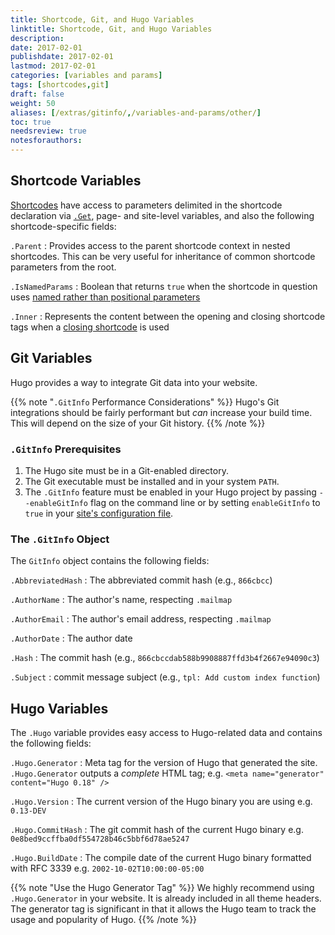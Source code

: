 ```yaml
---
title: Shortcode, Git, and Hugo Variables
linktitle: Shortcode, Git, and Hugo Variables
description:
date: 2017-02-01
publishdate: 2017-02-01
lastmod: 2017-02-01
categories: [variables and params]
tags: [shortcodes,git]
draft: false
weight: 50
aliases: [/extras/gitinfo/,/variables-and-params/other/]
toc: true
needsreview: true
notesforauthors:
---
```


## Shortcode Variables

[Shortcodes][shortcodes] have access to parameters delimited in the shortcode declaration via [`.Get`][getfunction], page- and site-level variables, and also the following shortcode-specific fields:

`.Parent`
: Provides access to the parent shortcode context in nested shortcodes. This can be very useful for inheritance of common shortcode parameters from the root.

`.IsNamedParams`
: Boolean that returns `true` when the shortcode in question uses [named rather than positional parameters][shortcodes]

`.Inner`
: Represents the content between the opening and closing shortcode tags when a [closing shortcode][markdownshortcode] is used

## Git Variables

Hugo provides a way to integrate Git data into your website.

{{% note "`.GitInfo` Performance Considerations"  %}}
Hugo's Git integrations should be fairly performant but *can* increase your build time. This will depend on the size of your Git history.
{{% /note %}}

### `.GitInfo` Prerequisites

1. The Hugo site must be in a Git-enabled directory.
2. The Git executable must be installed and in your system `PATH`.
3. The `.GitInfo` feature must be enabled in your Hugo project by passing `--enableGitInfo` flag on the command line or by setting `enableGitInfo` to `true` in your [site's configuration file][configuration].

### The `.GitInfo` Object

The `GitInfo` object contains the following fields:

`.AbbreviatedHash`
: The abbreviated commit hash (e.g., `866cbcc`)

`.AuthorName`
: The author's name, respecting `.mailmap`

`.AuthorEmail`
: The author's email address, respecting `.mailmap`

`.AuthorDate`
: The author date

`.Hash`
: The commit hash (e.g., `866cbccdab588b9908887ffd3b4f2667e94090c3`)

`.Subject`
: commit message subject (e.g., `tpl: Add custom index function`)

## Hugo Variables

The `.Hugo` variable provides easy access to Hugo-related data and contains the following fields:

`.Hugo.Generator`
: Meta tag for the version of Hugo that generated the site. `.Hugo.Generator` outputs a *complete* HTML tag; e.g. `<meta name="generator" content="Hugo 0.18" />`

`.Hugo.Version`
: The current version of the Hugo binary you are using e.g. `0.13-DEV`<br>

`.Hugo.CommitHash`
: The git commit hash of the current Hugo binary e.g. `0e8bed9ccffba0df554728b46c5bbf6d78ae5247`<br>

`.Hugo.BuildDate`
: The compile date of the current Hugo binary formatted with RFC 3339 e.g. `2002-10-02T10:00:00-05:00`<br>

{{% note "Use the Hugo Generator Tag" %}}
We highly recommend using `.Hugo.Generator` in your website. It is already included in all theme headers. The generator tag is significant in that it allows the Hugo team to track the usage and popularity of Hugo.
{{% /note %}}

[configuration]: /getting-started/configuration/
[getfunction]: /functions/get/
[markdownshortcode]: /content-management/shortcodes/#shortcodes-with-markdown
[shortcodes]: /templates/shortcode-templates/

